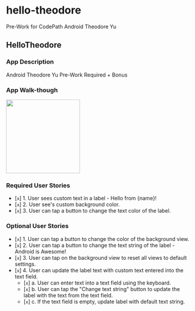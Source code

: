 # hello-theodore
Pre-Work for CodePath Android Theodore Yu
## HelloTheodore

### App Description
Android Theodore Yu Pre-Work Required + Bonus

### App Walk-though
<img src="http://g.recordit.co/0ablgtdWDO.gif" width=200><br>

### Required User Stories
- [`x`] 1. User sees custom text in a label - Hello from {name}!
- [`x`] 2. User see's custom background color.
- [`x`] 3. User can tap a button to change the text color of the label.

### Optional User Stories
- [`x`] 1. User can tap a button to change the color of the background view.  
- [`x`] 2. User can tap a button to change the text string of the label - Android is Awesome!  
- [`x`] 3. User can tap on the background view to reset all views to default settings.  
- [`x`] 4. User can update the label text with custom text entered into the text field.  
   - [`x`] a. User can enter text into a text field using the keyboard.  
   - [`x`] b. User can tap the "Change text string" button to update the label with the text from the text field.  
   - [`x`] c. If the text field is empty, update label with default text string.  
